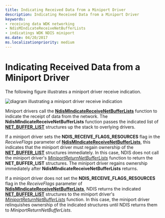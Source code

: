 ```yaml
---
title: Indicating Received Data from a Miniport Driver
description: Indicating Received Data from a Miniport Driver
keywords:
- receiving data WDK networking
- NdisMIndicateReceiveNetBufferLists
- indicatings WDK NDIS miniport
ms.date: 04/20/2017
ms.localizationpriority: medium
---
```


# Indicating Received Data from a Miniport Driver





The following figure illustrates a miniport driver receive indication.

![diagram illustrating a miniport driver receive indication](images/miniportreceive.png)

Miniport drivers call the [**NdisMIndicateReceiveNetBufferLists**](/windows-hardware/drivers/ddi/ndis/nf-ndis-ndismindicatereceivenetbufferlists) function to indicate the receipt of data from the network. The **NdisMIndicateReceiveNetBufferLists** function passes the indicated list of [**NET\_BUFFER\_LIST**](/windows-hardware/drivers/ddi/nbl/ns-nbl-net_buffer_list) structures up the stack to overlying drivers.

If a miniport driver sets the **NDIS\_RECEIVE\_FLAGS\_RESOURCES** flag in the *ReceiveFlags* parameter of [**NdisMIndicateReceiveNetBufferLists**](/windows-hardware/drivers/ddi/ndis/nf-ndis-ndismindicatereceivenetbufferlists), this indicates that the miniport driver must regain ownership of the [**NET\_BUFFER\_LIST**](/windows-hardware/drivers/ddi/nbl/ns-nbl-net_buffer_list) structures immediately. In this case, NDIS does not call the miniport driver's [*MiniportReturnNetBufferLists*](/windows-hardware/drivers/ddi/ndis/nc-ndis-miniport_return_net_buffer_lists) function to return the **NET\_BUFFER\_LIST** structures. The miniport driver regains ownership immediately after **NdisMIndicateReceiveNetBufferLists** returns.

If a miniport driver does not set the **NDIS\_RECEIVE\_FLAGS\_RESOURCES** flag in the *ReceiveFlags* parameter of [**NdisMIndicateReceiveNetBufferLists**](/windows-hardware/drivers/ddi/ndis/nf-ndis-ndismindicatereceivenetbufferlists), NDIS returns the indicated [**NET\_BUFFER\_LIST**](/windows-hardware/drivers/ddi/nbl/ns-nbl-net_buffer_list) structures to the miniport driver's [*MiniportReturnNetBufferLists*](/windows-hardware/drivers/ddi/ndis/nc-ndis-miniport_return_net_buffer_lists) function. In this case, the miniport driver relinquishes ownership of the indicated structures until NDIS returns them to *MiniportReturnNetBufferLists*.

 

